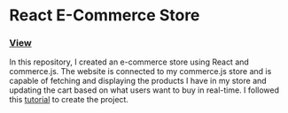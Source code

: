 # React E-Commerce Store

### [View](https://inspiring-jackson-2ed468.netlify.app/)

In this repository, I created an e-commerce store using React and commerce.js. The website is connected to my commerce.js store and is capable of fetching and displaying the products I have in my store and updating the cart based on what users want to buy in real-time. I followed this [tutorial](https://www.youtube.com/watch?v=377AQ0y6LPA) to create the project.
